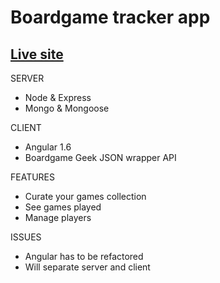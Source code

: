 # Boardgame tracker app

## [Live site](https://botch-app.herokuapp.com/)


SERVER

* Node & Express
* Mongo & Mongoose

CLIENT

* Angular 1.6
* Boardgame Geek JSON wrapper API

FEATURES

* Curate your games collection
* See games played
* Manage players

ISSUES

* Angular has to be refactored
* Will separate server and client
